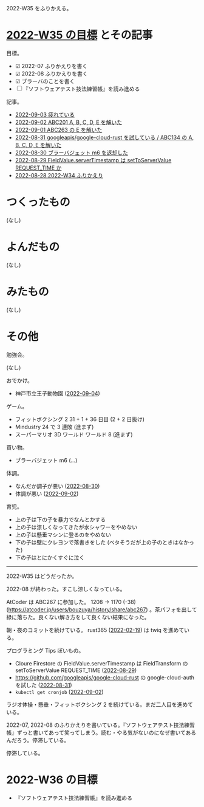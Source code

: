 2022-W35 をふりかえる。

# [2022-W35 の目標][2022-08-28] とその記事

目標。

- ☑ 2022-07 ふりかえりを書く
- ☑ 2022-08 ふりかえりを書く
- ☑ ブラーバのことを書く
- ☐ 『ソフトウェアテスト技法練習帳』を読み進める

記事。

- [2022-09-03 疲れている][2022-09-03]
- [2022-09-02 ABC201 A, B, C, D, E を解いた][2022-09-02]
- [2022-09-01 ABC263 の E を解いた][2022-09-01]
- [2022-08-31 googleapis/google-cloud-rust を試している / ABC134 の A, B, C, D, E を解いた][2022-08-31]
- [2022-08-30 ブラーバジェット m6 を返却した][2022-08-30]
- [2022-08-29 FieldValue.serverTimestamp は setToServerValue REQUEST_TIME か][2022-08-29]
- [2022-08-28 2022-W34 ふりかえり][2022-08-28]

# つくったもの

(なし)

# よんだもの

(なし)

# みたもの

(なし)

# その他

勉強会。

(なし)

おでかけ。

- 神戸市立王子動物園 ([2022-09-04])

ゲーム。

- フィットボクシング 2 31 + 1 + 36 日目 (2 + 2 日抜け)
- Mindustry 24 で 3 連敗 (進まず)
- スーパーマリオ 3D ワールド ワールド 8 (進まず)

買い物。

- ブラーバジェット m6 (...)

体調。

- なんだか調子が悪い ([2022-08-30])
- 体調が悪い ([2022-09-02])

育児。

- 上の子は下の子を暴力でなんとかする
- 上の子は涼しくなってきたが水シャワーをやめない
- 上の子は懸垂マシンに登るのをやめない
- 下の子は壁にクレヨンで落書きをした (ベタそうだが上の子のときはなかった)
- 下の子はとにかくすぐに泣く

---

2022-W35 はどうだったか。

2022-08 が終わった。すこし涼しくなっている。

AtCoder は ABC267 に参加した。 1208 → 1170 (-38) (<https://atcoder.jp/users/bouzuya/history/share/abc267>) 。茶パフォを出して緑に落ちた。良くない解き方をして良くない結果になった。

朝・夜のコミットを続けている。 rust365 ([2022-02-19]) は twiq を進めている。

プログラミング Tips ぽいもの。

- Cloure Firestore の FieldValue.serverTimestamp は FieldTransform の setToServerValue REQUEST_TIME ([2022-08-29])
- <https://github.com/googleapis/google-cloud-rust> の google-cloud-auth を試した ([2022-08-31])
- `kubectl get cronjob` ([2022-09-02])

ラジオ体操・懸垂・フィットボクシング 2 を続けている。まだ二人目を進めている。

2022-07, 2022-08 のふりかえりを書いている。『ソフトウェアテスト技法練習帳』ずっと書いてあって笑ってしまう。読む・やる気がないのになぜ書いてあるんだろう。停滞している。

停滞している。

# 2022-W36 の目標

- 『ソフトウェアテスト技法練習帳』を読み進める

[2022-02-19]: https://blog.bouzuya.net/2022/02/19/
[2022-08-28]: https://blog.bouzuya.net/2022/08/28/
[2022-08-29]: https://blog.bouzuya.net/2022/08/29/
[2022-08-30]: https://blog.bouzuya.net/2022/08/30/
[2022-08-31]: https://blog.bouzuya.net/2022/08/31/
[2022-09-01]: https://blog.bouzuya.net/2022/09/01/
[2022-09-02]: https://blog.bouzuya.net/2022/09/02/
[2022-09-03]: https://blog.bouzuya.net/2022/09/03/
[2022-09-04]: https://blog.bouzuya.net/2022/09/04/
